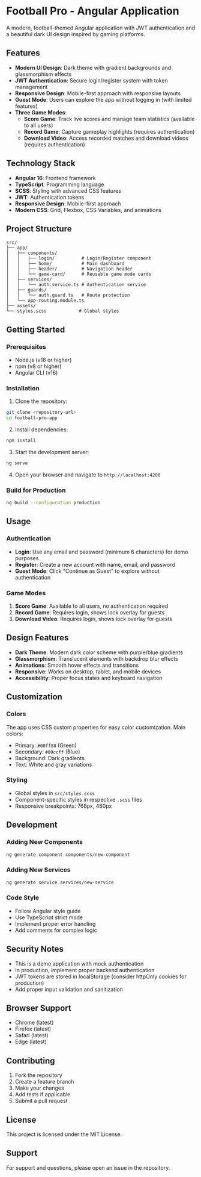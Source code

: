 # Football Pro - Angular Application

A modern, football-themed Angular application with JWT authentication and a beautiful dark UI design inspired by gaming platforms.

## Features

- **Modern UI Design**: Dark theme with gradient backgrounds and glassmorphism effects
- **JWT Authentication**: Secure login/register system with token management
- **Responsive Design**: Mobile-first approach with responsive layouts
- **Guest Mode**: Users can explore the app without logging in (with limited features)
- **Three Game Modes**:
  - **Score Game**: Track live scores and manage team statistics (available to all users)
  - **Record Game**: Capture gameplay highlights (requires authentication)
  - **Download Video**: Access recorded matches and download videos (requires authentication)

## Technology Stack

- **Angular 16**: Frontend framework
- **TypeScript**: Programming language
- **SCSS**: Styling with advanced CSS features
- **JWT**: Authentication tokens
- **Responsive Design**: Mobile-first approach
- **Modern CSS**: Grid, Flexbox, CSS Variables, and animations

## Project Structure

```
src/
├── app/
│   ├── components/
│   │   ├── login/          # Login/Register component
│   │   ├── home/           # Main dashboard
│   │   ├── header/         # Navigation header
│   │   └── game-card/      # Reusable game mode cards
│   ├── services/
│   │   └── auth.service.ts # Authentication service
│   ├── guards/
│   │   └── auth.guard.ts   # Route protection
│   └── app-routing.module.ts
├── assets/
└── styles.scss            # Global styles
```

## Getting Started

### Prerequisites

- Node.js (v18 or higher)
- npm (v8 or higher)
- Angular CLI (v16)

### Installation

1. Clone the repository:
```bash
git clone <repository-url>
cd football-pro-app
```

2. Install dependencies:
```bash
npm install
```

3. Start the development server:
```bash
ng serve
```

4. Open your browser and navigate to `http://localhost:4200`

### Build for Production

```bash
ng build --configuration production
```

## Usage

### Authentication

- **Login**: Use any email and password (minimum 6 characters) for demo purposes
- **Register**: Create a new account with name, email, and password
- **Guest Mode**: Click "Continue as Guest" to explore without authentication

### Game Modes

1. **Score Game**: Available to all users, no authentication required
2. **Record Game**: Requires login, shows lock overlay for guests
3. **Download Video**: Requires login, shows lock overlay for guests

## Design Features

- **Dark Theme**: Modern dark color scheme with purple/blue gradients
- **Glassmorphism**: Translucent elements with backdrop blur effects
- **Animations**: Smooth hover effects and transitions
- **Responsive**: Works on desktop, tablet, and mobile devices
- **Accessibility**: Proper focus states and keyboard navigation

## Customization

### Colors
The app uses CSS custom properties for easy color customization. Main colors:
- Primary: `#00ff88` (Green)
- Secondary: `#00ccff` (Blue)
- Background: Dark gradients
- Text: White and gray variations

### Styling
- Global styles in `src/styles.scss`
- Component-specific styles in respective `.scss` files
- Responsive breakpoints: 768px, 480px

## Development

### Adding New Components

```bash
ng generate component components/new-component
```

### Adding New Services

```bash
ng generate service services/new-service
```

### Code Style

- Follow Angular style guide
- Use TypeScript strict mode
- Implement proper error handling
- Add comments for complex logic

## Security Notes

- This is a demo application with mock authentication
- In production, implement proper backend authentication
- JWT tokens are stored in localStorage (consider httpOnly cookies for production)
- Add proper input validation and sanitization

## Browser Support

- Chrome (latest)
- Firefox (latest)
- Safari (latest)
- Edge (latest)

## Contributing

1. Fork the repository
2. Create a feature branch
3. Make your changes
4. Add tests if applicable
5. Submit a pull request

## License

This project is licensed under the MIT License.

## Support

For support and questions, please open an issue in the repository.
